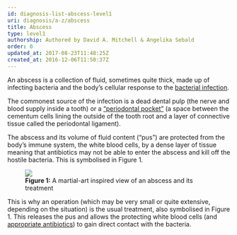 ```yaml
---
id: diagnosis-list-abscess-level1
uri: diagnosis/a-z/abscess
title: Abscess
type: level1
authorship: Authored by David A. Mitchell & Angelika Sebald
order: 0
updated_at: 2017-08-23T11:48:25Z
created_at: 2016-12-06T11:50:37Z
---
```


<p>An abscess is a collection of fluid, sometimes quite thick, made
    up of infecting bacteria and the body’s cellular response
    to the <a href="/diagnosis/a-z/infection">bacterial infection</a>.</p>
<p>The commonest source of the infection is a dead dental pulp (the
    nerve and blood supply inside a tooth) or a <a href="/help/oral-hygiene/periodontal-disease">“periodontal pocket”</a>    (a space between the cementum cells lining the outside of
    the tooth root and a layer of connective tissue called the
    periodontal ligament).</p>
<p>The abscess and its volume of fluid content (“pus”) are protected
    from the body’s immune system, the white blood cells, by
    a dense layer of tissue meaning that antibiotics may not
    be able to enter the abscess and kill off the hostile bacteria.
    This is symbolised in Figure 1.</p>
<figure><img src="/diagnosis/a-z/abscess/figure1.png">
    <figcaption><strong>Figure 1:</strong> A martial-art inspired view of
        an abscess and its treatment</figcaption>
</figure>
<p>This is why an operation (which may be very small or quite extensive,
    depending on the situation) is the usual treatment, also
    symbolised in Figure 1. This releases the pus and allows
    the protecting white blood cells (and <a href="/treatment/other/medication/infection">appropriate antibiotics</a>)
    to gain direct contact with the bacteria.</p>
